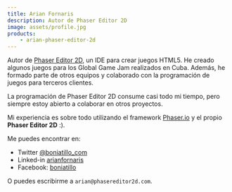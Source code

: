 ```yaml
---
title: Arian Fornaris
description: Autor de Phaser Editor 2D
image: assets/profile.jpg
products:
    - arian-phaser-editor-2d
---
```


Autor de [Phaser Editor 2D](https://phasereditor2d.com), un IDE para crear juegos HTML5. 
He creado algunos juegos para los Global Game Jam realizados en Cuba. Además, he formado parte de otros equipos y colaborado con la programación de juegos para terceros clientes.

La programación de Phaser Editor 2D consume casi todo mi tiempo, pero siempre estoy abierto a colaborar en otros proyectos.

Mi experiencia es sobre todo utilizando el framework [Phaser.io](https://phaser.io) y el propio **Phaser Editor 2D** :).

Me puedes encontrar en:

* Twitter [@boniatillo_com](https://twitter.com/boniatillo_com)
* Linked-in [arianfornaris](https://www.linkedin.com/in/arianfornaris/)
* Facebook: [boniatillo](https://facebook.com/boniatillo)

O puedes escribirme a `arian@phasereditor2d.com`.

